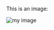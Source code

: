 This is an image:

![my image](https://camo.githubusercontent.com/e809234ecbd8b0f7b04355233f1a76774d67cfd03f3121e3ddd703835d7ee642/68747470733a2f2f7032312e70342e6e302e63646e2e676574636c6f75646170702e636f6d2f6974656d732f313275374e57584c2f35653231373235642d366538342d346363642d383330302d3237626639613035303431362e737667)
